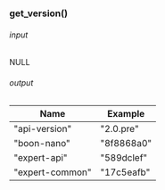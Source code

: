 ### get_version()
###### input
NULL
###### output
|Name | Example |
| -- | -----|
| "api-version" | "2.0.pre" |
| "boon-nano" | "8f8868a0" |
| "expert-api" | "589dclef" |
| "expert-common" | "17c5eafb" |
